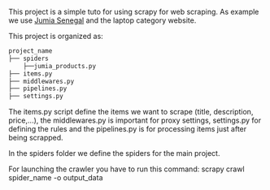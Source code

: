 This project is a simple tuto for using scrapy for web scraping. 
As example we use [Jumia Senegal](https://www.jumia.sn) and the laptop category website.

This project is organized as:

```bash
project_name
├── spiders
    ├──jumia_products.py 
├── items.py
├── middlewares.py
├── pipelines.py
├── settings.py
```
The items.py script define the items we want to scrape (title, description, price,...), the middlewares.py is important for proxy settings, settings.py for defining the rules and the pipelines.py is for processing items just after being scrapped.

In the spiders folder we define the spiders for the main project.

For launching the crawler you have to run this command:  scrapy crawl spider_name -o output_data
